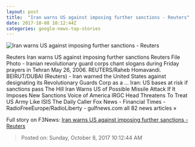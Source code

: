 ```yaml
---
layout: post
title:  "Iran warns US against imposing further sanctions - Reuters"
date: 2017-10-08 10:12:44Z
categories: google-news-top-stories
---
```


![Iran warns US against imposing further sanctions - Reuters](https://s2.reutersmedia.net/resources/r/?m=02&d=20171008&t=2&i=1204607425&w=&fh=545px&fw=&ll=&pl=&sq=&r=LYNXMPED9707G)

Reuters Iran warns US against imposing further sanctions Reuters File Photo - Iranian revolutionary guard corps chant slogans during Friday prayers in Tehran May 26, 2006. REUTERS/Raheb Homavandi. BEIRUT/DUBAI (Reuters) - Iran warned the United States against designating its Revolutionary Guards Corp as a ... Iran: US bases at risk if sanctions pass The Hill Iran Warns US of Possible Missile Attack If It Imposes New Sanctions Voice of America IRGC Head Threatens To Treat US Army Like ISIS The Daily Caller Fox News - Financial Times - RadioFreeEurope/RadioLiberty - gulfnews.com all 82 news articles »


Full story on F3News: [Iran warns US against imposing further sanctions - Reuters](http://www.f3nws.com/n/dR4RPJ)

> Posted on: Sunday, October 8, 2017 10:12:44 AM
